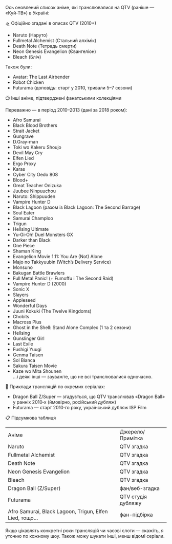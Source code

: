 Ось оновлений список аніме, які транслювалися на QTV (раніше — «Куй‑ТВ») в Україні:

  

  

  

  

🛸 Офіційно згадані в описах QTV (2010+)

  

  

- Naruto (Наруто)
- Fullmetal Alchemist (Стальний алхімік)
- Death Note (Тетрадь смерти)
- Neon Genesis Evangelion (Євангеліон)
- Bleach (Бліч)  

  

  

Також були:

  

- Avatar: The Last Airbender
- Robot Chicken
- Futurama (доповідь: старт у 2010, тривали 5–7 сезони)  

  

  

  

  

  

📺 Інші аніме, підтверджені фанатськими колекціями

  

  

Переважно — в період 2010–2013 (дані за 2018 роком): 

  

- Afro Samurai
- Black Blood Brothers
- Strait Jacket
- Gungrave
- D.Gray-man
- Toki wo Kakeru Shoujo
- Devil May Cry
- Elfen Lied
- Ergo Proxy
- Karas
- Cyber City Oedo 808
- Blood+
- Great Teacher Onizuka
- Juubee Ninpuuchou
- Naruto: Shippuuden
- Vampire Hunter D
- Black Lagoon (разом із Black Lagoon: The Second Barrage)
- Soul Eater
- Samurai Champloo
- Trigun
- Hellsing Ultimate
- Yu‑Gi‑Oh! Duel Monsters GX
- Darker than Black
- One Piece
- Shaman King
- Evangelion Movie 1.11: You Are (Not) Alone
- Majo no Takkyuubin (Witch’s Delivery Service)
- Monsuno
- Bakugan Battle Brawlers
- Full Metal Panic! (+ Fumoffu і The Second Raid)
- Vampire Hunter D (2000)
- Sonic X
- Slayers
- Appleseed
- Wonderful Days
- Juuni Kokuki (The Twelve Kingdoms)
- Chobits
- Macross Plus
- Ghost in the Shell: Stand Alone Complex (1 та 2 сезони)
- Hellsing
- Gunslinger Girl
- Last Exile
- Fushigi Yuugi
- Genma Taisen
- Sol Bianca
- Sakura Taisen Movie
- Kaze wo Mita Shounen  
    …і деякі інші — зауважте, що не всі транслювалися одночасно.

  

  

  

  

  

📌 Приклади трансляцій по окремих серіалах:

  

  

- Dragon Ball Z/Super — згадується, що QTV транслював «Dragon Ball» у ранніх 2010‑х (ймовірно, російський дубляж)  
- Futurama — старт 2010‑го року, український дубляж ISP Film  

  

  

  

  

  

📋 Підсумкова таблиця

  

|   |   |
|---|---|
|Аніме|Джерело/Примітка|
|Naruto|QTV згадка|
|Fullmetal Alchemist|QTV згадка|
|Death Note|QTV згадка|
|Neon Genesis Evangelion|QTV згадка|
|Bleach|QTV згадка|
|Dragon Ball (Z/Super)|фан/веб-згадка|
|Futurama|QTV студія дубляжу|
|Afro Samurai, Black Lagoon, Trigun, Elfen Lied, тощо…|фан-підбірка|

  

  

  

Якщо цікавлять конкретні роки трансляцій чи часові слоти — скажіть, я уточню по кожному шоу. Також можу шукати інші, менш відомі серіали.